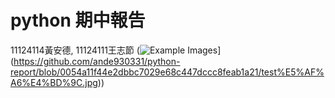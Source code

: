 # python 期中報告   
11124114黃安德,  11124111王志節
(![Example Images]([https://cdn.rawgit.com/tensorflow/magenta/master/magenta/models/sketch_rnn/assets/sketch_rnn_examples.svg)](https://github.com/ande930331/python-report/blob/0054a11f44e2dbbc7029e68c447dccc8feab1a21/test%E5%AF%A6%E4%BD%9C.jpg))







